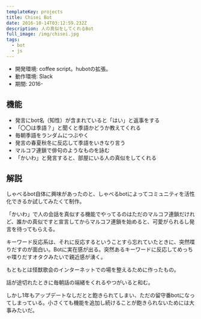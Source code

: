 ```yaml
---
templateKey: projects
title: Chisei Bot
date: 2016-10-14T03:12:59.232Z
description: 人の真似をしてくれるBot
full_image: /img/chisei.jpg
tags:
  - bot
  - js
---
```


 - 開発環境: coffee script。hubotの拡張。
 - 動作環境: Slack
 - 期間: 2016-

## 機能

 - 発言にbot名（知性）が含まれていると「はい」と返事をする
 - 「〇〇は季語？」と聞くと季語かどうか教えてくれる
 - 毎朝季語をランダムにつぶやく
 - 発言の春夏秋冬に反応して季語をいきなり言う
 - マルコフ連鎖で俳句のようなものを詠む
 - 「かいわ」と発言すると、部屋にいる人の真似をしてくれる


## 解説
しゃべるbot自体に興味があったのと、しゃべるbotによってコミュニティを活性化できるか試してみたくて制作。

「かいわ」で人の会話を真似する機能でやってるのはただのマルコフ連鎖だけれど、誰かの真似ですと宣言してからマルコフ連鎖を始めると、可愛がられるし発言を待ってもらえる。

キーワード反応系は、それに反応するということすら忘れていたときに、突然喋りだすのが面白い。Botに実在感が出る。突然あるキーワードに反応してめっちゃ喋りだすオタクみたいで親近感が湧く。

もともとは怪獣歌会のインターネットでの場を整えるために作ったもの。

話が途切れたときに毎朝話の端緒をくれるやつがいると和む。

しかし1年もアップデートなしだとと飽きられてしまい、ただの留守番botになってしまっている。小さくても機能を追加し続けることが飽きられないためには大事みたいだ。
